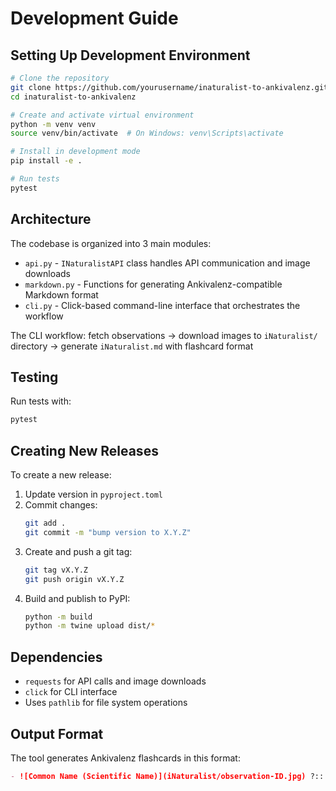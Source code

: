 # Development Guide

## Setting Up Development Environment

```bash
# Clone the repository
git clone https://github.com/yourusername/inaturalist-to-ankivalenz.git
cd inaturalist-to-ankivalenz

# Create and activate virtual environment
python -m venv venv
source venv/bin/activate  # On Windows: venv\Scripts\activate

# Install in development mode
pip install -e .

# Run tests
pytest
```

## Architecture

The codebase is organized into 3 main modules:

- `api.py` - `INaturalistAPI` class handles API communication and image downloads
- `markdown.py` - Functions for generating Ankivalenz-compatible Markdown format
- `cli.py` - Click-based command-line interface that orchestrates the workflow

The CLI workflow: fetch observations → download images to `iNaturalist/` directory → generate `iNaturalist.md` with flashcard format

## Testing

Run tests with:
```bash
pytest
```

## Creating New Releases

To create a new release:

1. Update version in `pyproject.toml`
2. Commit changes:
   ```bash
   git add .
   git commit -m "bump version to X.Y.Z"
   ```
3. Create and push a git tag:
   ```bash
   git tag vX.Y.Z
   git push origin vX.Y.Z
   ```
4. Build and publish to PyPI:
   ```bash
   python -m build
   python -m twine upload dist/*
   ```

## Dependencies

- `requests` for API calls and image downloads
- `click` for CLI interface
- Uses `pathlib` for file system operations

## Output Format

The tool generates Ankivalenz flashcards in this format:
```markdown
- ![Common Name (Scientific Name)](iNaturalist/observation-ID.jpg) ?:: Common Name (Scientific Name)
```